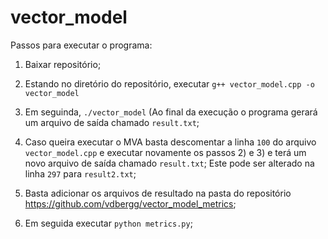 # vector_model

Passos para executar o programa:

1) Baixar repositório;

2) Estando no diretório do repositório, executar `g++ vector_model.cpp -o vector_model`

3) Em seguinda, `./vector_model` (Ao final da execução o programa gerará um arquivo de saída chamado `result.txt`;

4) Caso queira executar o MVA basta descomentar a linha `100` do arquivo `vector_model.cpp` e executar novamente os 
passos 2) e 3) e terá um novo arquivo de saída chamado `result.txt`; Este pode ser alterado na linha `297` para `result2.txt`;

5) Basta adicionar os arquivos de resultado na pasta do repositório https://github.com/vdbergg/vector_model_metrics;

6) Em seguida executar `python metrics.py`;
